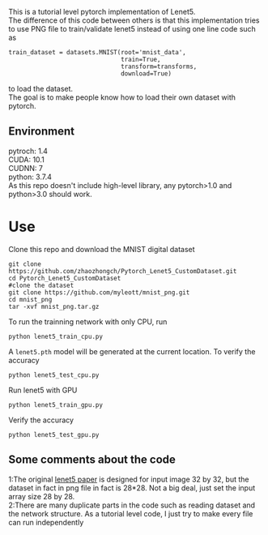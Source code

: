 This is a tutorial level pytorch implementation of Lenet5.  
The difference of this code between others is that this implementation tries to use PNG file to train/validate lenet5 instead of using one line code such as
```
train_dataset = datasets.MNIST(root='mnist_data', 
                               train=True, 
                               transform=transforms,
                               download=True)
```
to load the dataset.  
The goal is to make people know how to load their own dataset with pytorch.  

## Environment
pytroch: 1.4  
CUDA: 10.1  
CUDNN: 7  
python: 3.7.4  
As this repo doesn't include high-level library, any pytorch>1.0 and python>3.0 should work.  

# Use
Clone this repo and download the MNIST digital dataset
```
git clone https://github.com/zhaozhongch/Pytorch_Lenet5_CustomDataset.git
cd Pytorch_Lenet5_CustomDataset
#clone the dataset
git clone https://github.com/myleott/mnist_png.git
cd mnist_png
tar -xvf mnist_png.tar.gz
```
  
To run the trainning network with only CPU, run 
```
python lenet5_train_cpu.py
```
A `lenet5.pth` model will be generated at the current location. To verify the accuracy
```
python lenet5_test_cpu.py
```
  
Run lenet5 with GPU
```
python lenet5_train_gpu.py
```
Verify the accuracy
```
python lenet5_test_gpu.py
```

## Some comments about the code
1:The original [lenet5 paper](http://yann.lecun.com/exdb/publis/pdf/lecun-01a.pdf) is designed for input image 32 by 32, but the dataset in fact in png file in fact is 28*28. Not a big deal, just set the input array size 28 by 28.   
2:There are many duplicate parts in the code such as reading dataset and the network structure. As a tutorial level code, I just try to make every file can run independently